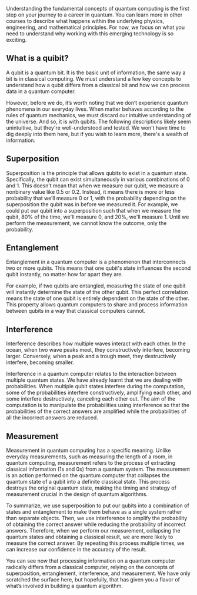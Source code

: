 
Understanding the fundamental concepts of quantum computing is the first step on your journey to a career in quantum. You can learn more in other courses to describe what happens within the underlying physics, engineering, and mathematical principles. For now, we focus on what you need to understand why working with this emerging technology is so exciting.

## What is a quibit?

A qubit is a quantum bit. It is the basic unit of information, the same way a bit is in classical computing. We must understand a few key concepts to understand how a qubit differs from a classical bit and how we can process data in a quantum computer.  

However, before we do, it’s worth noting that we don’t experience quantum phenomena in our everyday lives. When matter behaves according to the rules of quantum mechanics, we must discard our intuitive understanding of the universe. And so, it is with qubits. The following descriptions likely seem unintuitive, but they're well-understood and tested. We won't have time to dig deeply into them here, but if you wish to learn more, there's a wealth of information.

## Superposition

Superposition is the principle that allows qubits to exist in a quantum state. Specifically, the qubit can exist simultaneously in various combinations of 0 and 1. This doesn’t mean that when we measure our qubit, we measure a nonbinary value like 0.5 or 0.2. Instead, it means there is more or less probability that we’ll measure 0 or 1, with the probability depending on the superposition the qubit was in before we measured it. For example, we could put our qubit into a superposition such that when we measure the qubit, 80% of the time, we'll measure 0, and 20%, we'll measure 1. Until we perform the measurement, we cannot know the outcome, only the probability.

## Entanglement

Entanglement in a quantum computer is a phenomenon that interconnects two or more qubits. This means that one qubit's state influences the second qubit instantly, no matter how far apart they are.

For example, if two qubits are entangled, measuring the state of one qubit will instantly determine the state of the other qubit. This perfect correlation means the state of one qubit is entirely dependent on the state of the other. This property allows quantum computers to share and process information between qubits in a way that classical computers cannot.

## Interference

Interference describes how multiple waves interact with each other. In the ocean, when two wave peaks meet, they constructively interfere, becoming larger. Conversely, when a peak and a trough meet, they destructively interfere, becoming smaller.

Interference in a quantum computer relates to the interaction between multiple quantum states. We have already learnt that we are dealing with probabilities. When multiple qubit states interfere during the computation, some of the probabilities interfere constructively, amplifying each other, and some interfere destructively, canceling each other out. The aim of the computation is to manipulate the probabilities using interference so that the probabilities of the correct answers are amplified while the probabilities of all the incorrect answers are reduced.

## Measurement

Measurement in quantum computing has a specific meaning. Unlike everyday measurements, such as measuring the length of a room, in quantum computing, measurement refers to the process of extracting classical information (1s and 0s) from a quantum system. The measurement is an action performed on the quantum computer that collapses the quantum state of a qubit into a definite classical state. This process destroys the original quantum state, making the timing and strategy of measurement crucial in the design of quantum algorithms.

To summarize, we use superposition to put our qubits into a combination of states and entanglement to make them behave as a single system rather than separate objects. Then, we use interference to amplify the probability of obtaining the correct answer while reducing the probability of incorrect answers. Therefore, when we perform our measurement, collapsing the quantum states and obtaining a classical result, we are more likely to measure the correct answer. By repeating this process multiple times, we can increase our confidence in the accuracy of the result.

You can see now that processing information on a quantum computer radically differs from a classical computer, relying on the concepts of superposition, entanglement, interference, and measurement. We have only scratched the surface here, but hopefully, that has given you a flavor of what’s involved in building a quantum algorithm.
